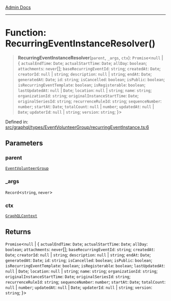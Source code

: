 [Admin Docs](/)

***

# Function: RecurringEventInstanceResolver()

> **RecurringEventInstanceResolver**(`parent`, `_args`, `ctx`): `Promise`\<`null` \| \{ `actualEndTime`: `Date`; `actualStartTime`: `Date`; `allDay`: `boolean`; `attachments`: `never`[]; `baseRecurringEventId`: `string`; `createdAt`: `Date`; `creatorId`: `null` \| `string`; `description`: `null` \| `string`; `endAt`: `Date`; `generatedAt`: `Date`; `id`: `string`; `isCancelled`: `boolean`; `isPublic`: `boolean`; `isRecurringEventTemplate`: `boolean`; `isRegisterable`: `boolean`; `lastUpdatedAt`: `null` \| `Date`; `location`: `null` \| `string`; `name`: `string`; `organizationId`: `string`; `originalInstanceStartTime`: `Date`; `originalSeriesId`: `string`; `recurrenceRuleId`: `string`; `sequenceNumber`: `number`; `startAt`: `Date`; `totalCount`: `null` \| `number`; `updatedAt`: `null` \| `Date`; `updaterId`: `null` \| `string`; `version`: `string`; \}\>

Defined in: [src/graphql/types/EventVolunteerGroup/recurringEventInstance.ts:6](https://github.com/Sourya07/talawa-api/blob/583d62db9438de398bb9012a4a2617e2cb268b08/src/graphql/types/EventVolunteerGroup/recurringEventInstance.ts#L6)

## Parameters

### parent

[`EventVolunteerGroup`](../../EventVolunteerGroup/type-aliases/EventVolunteerGroup.md)

### \_args

`Record`\<`string`, `never`\>

### ctx

[`GraphQLContext`](../../../../context/type-aliases/GraphQLContext.md)

## Returns

`Promise`\<`null` \| \{ `actualEndTime`: `Date`; `actualStartTime`: `Date`; `allDay`: `boolean`; `attachments`: `never`[]; `baseRecurringEventId`: `string`; `createdAt`: `Date`; `creatorId`: `null` \| `string`; `description`: `null` \| `string`; `endAt`: `Date`; `generatedAt`: `Date`; `id`: `string`; `isCancelled`: `boolean`; `isPublic`: `boolean`; `isRecurringEventTemplate`: `boolean`; `isRegisterable`: `boolean`; `lastUpdatedAt`: `null` \| `Date`; `location`: `null` \| `string`; `name`: `string`; `organizationId`: `string`; `originalInstanceStartTime`: `Date`; `originalSeriesId`: `string`; `recurrenceRuleId`: `string`; `sequenceNumber`: `number`; `startAt`: `Date`; `totalCount`: `null` \| `number`; `updatedAt`: `null` \| `Date`; `updaterId`: `null` \| `string`; `version`: `string`; \}\>
